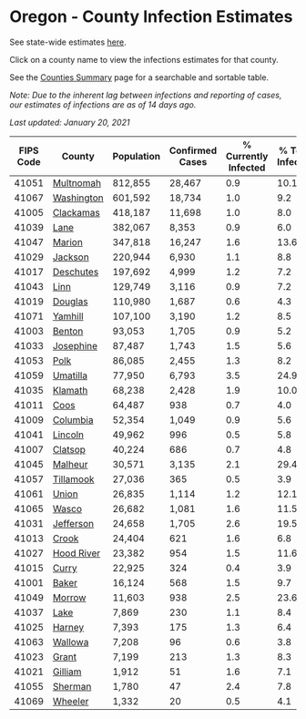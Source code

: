 # Oregon - County Infection Estimates

See state-wide estimates [here](/infections/us-or).

Click on a county name to view the infections estimates for that county.

See the [Counties Summary](/infections/summary-counties) page for a searchable and sortable table.

*Note: Due to the inherent lag between infections and reporting of cases, our estimates of infections are as of 14 days ago.*

*Last updated: January 20, 2021*

|   FIPS Code |                   County |   Population |   Confirmed Cases |   % Currently Infected |   % Total Infected |
|-------------|--------------------------|--------------|-------------------|------------------------|--------------------|
|       41051 |   [Multnomah](multnomah) |      812,855 |            28,467 |                    0.9 |               10.1 |
|       41067 | [Washington](washington) |      601,592 |            18,734 |                    1.0 |                9.2 |
|       41005 |   [Clackamas](clackamas) |      418,187 |            11,698 |                    1.0 |                8.0 |
|       41039 |             [Lane](lane) |      382,067 |             8,353 |                    0.9 |                6.0 |
|       41047 |         [Marion](marion) |      347,818 |            16,247 |                    1.6 |               13.6 |
|       41029 |       [Jackson](jackson) |      220,944 |             6,930 |                    1.1 |                8.8 |
|       41017 |   [Deschutes](deschutes) |      197,692 |             4,999 |                    1.2 |                7.2 |
|       41043 |             [Linn](linn) |      129,749 |             3,116 |                    0.9 |                7.2 |
|       41019 |       [Douglas](douglas) |      110,980 |             1,687 |                    0.6 |                4.3 |
|       41071 |       [Yamhill](yamhill) |      107,100 |             3,190 |                    1.2 |                8.5 |
|       41003 |         [Benton](benton) |       93,053 |             1,705 |                    0.9 |                5.2 |
|       41033 |   [Josephine](josephine) |       87,487 |             1,743 |                    1.5 |                5.6 |
|       41053 |             [Polk](polk) |       86,085 |             2,455 |                    1.3 |                8.2 |
|       41059 |     [Umatilla](umatilla) |       77,950 |             6,793 |                    3.5 |               24.9 |
|       41035 |       [Klamath](klamath) |       68,238 |             2,428 |                    1.9 |               10.0 |
|       41011 |             [Coos](coos) |       64,487 |               938 |                    0.7 |                4.0 |
|       41009 |     [Columbia](columbia) |       52,354 |             1,049 |                    0.9 |                5.6 |
|       41041 |       [Lincoln](lincoln) |       49,962 |               996 |                    0.5 |                5.8 |
|       41007 |       [Clatsop](clatsop) |       40,224 |               686 |                    0.7 |                4.8 |
|       41045 |       [Malheur](malheur) |       30,571 |             3,135 |                    2.1 |               29.4 |
|       41057 |   [Tillamook](tillamook) |       27,036 |               365 |                    0.5 |                3.9 |
|       41061 |           [Union](union) |       26,835 |             1,114 |                    1.2 |               12.1 |
|       41065 |           [Wasco](wasco) |       26,682 |             1,081 |                    1.6 |               11.5 |
|       41031 |   [Jefferson](jefferson) |       24,658 |             1,705 |                    2.6 |               19.5 |
|       41013 |           [Crook](crook) |       24,404 |               621 |                    1.6 |                6.8 |
|       41027 | [Hood River](hood-river) |       23,382 |               954 |                    1.5 |               11.6 |
|       41015 |           [Curry](curry) |       22,925 |               324 |                    0.4 |                3.9 |
|       41001 |           [Baker](baker) |       16,124 |               568 |                    1.5 |                9.7 |
|       41049 |         [Morrow](morrow) |       11,603 |               938 |                    2.5 |               23.6 |
|       41037 |             [Lake](lake) |        7,869 |               230 |                    1.1 |                8.4 |
|       41025 |         [Harney](harney) |        7,393 |               175 |                    1.3 |                6.4 |
|       41063 |       [Wallowa](wallowa) |        7,208 |                96 |                    0.6 |                3.8 |
|       41023 |           [Grant](grant) |        7,199 |               213 |                    1.3 |                8.3 |
|       41021 |       [Gilliam](gilliam) |        1,912 |                51 |                    1.6 |                7.1 |
|       41055 |       [Sherman](sherman) |        1,780 |                47 |                    2.4 |                7.8 |
|       41069 |       [Wheeler](wheeler) |        1,332 |                20 |                    0.5 |                4.1 |